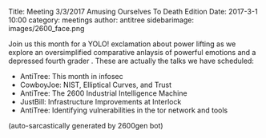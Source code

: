 Title: Meeting 3/3/2017 Amusing Ourselves To Death Edition
Date: 2017-3-1 10:00
category: meetings
author: antitree
sidebarimage: images/2600_face.png

Join us this month for a YOLO! exclamation about power lifting as we
explore an oversimplified comparative anlaysis of powerful emotions and
a depressed fourth grader . These are actually the talks we have
scheduled:

* AntiTree: This month in infosec
* CowboyJoe: NIST, Elliptical Curves, and Trust
* AntiTree: The 2600 Industrial Intelligence Machine
* JustBill: Infrastructure Improvements at Interlock
* AntiTree: Identifying vulnerabilities in the tor network and tools

(auto-sarcastically generated by 2600gen bot)
